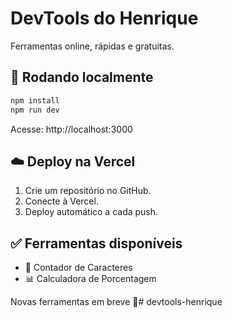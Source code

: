 # DevTools do Henrique
Ferramentas online, rápidas e gratuitas.

## 🚀 Rodando localmente
```bash
npm install
npm run dev
```
Acesse: http://localhost:3000

## ☁️ Deploy na Vercel
1. Crie um repositório no GitHub.
2. Conecte à Vercel.
3. Deploy automático a cada push.

## ✅ Ferramentas disponíveis
- 📝 Contador de Caracteres
- 📊 Calculadora de Porcentagem

Novas ferramentas em breve 🚀#   d e v t o o l s - h e n r i q u e  
 